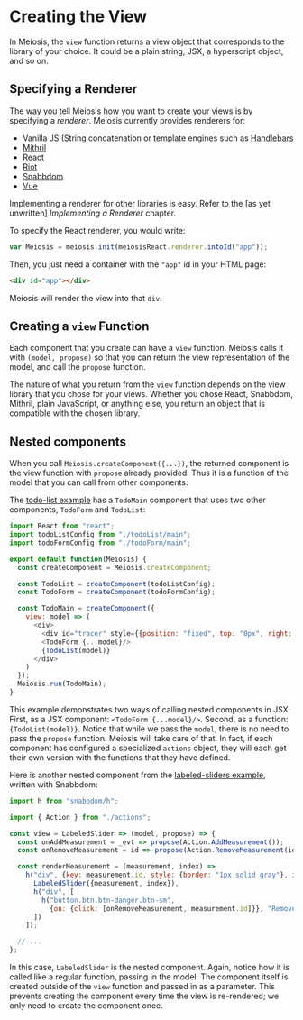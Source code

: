 # Creating the View

In Meiosis, the `view` function returns a view object that corresponds to the library of your choice. It could be a plain string, JSX, a hyperscript object, and so on.

## Specifying a Renderer

The way you tell Meiosis how you want to create your views is by specifying a *renderer*. Meiosis currently provides renderers for:

- Vanilla JS (String concatenation or template engines such as [Handlebars](http://handlebarsjs.com)
- [Mithril](http://mithril.js.org)
- [React](https://facebook.github.io/react/)
- [Riot](http://riotjs.com)
- [Snabbdom](http://github.com/paldepind/snabbdom)
- [Vue](http://vuejs.org)

Implementing a renderer for other libraries is easy. Refer to the [as yet unwritten] *Implementing a Renderer* chapter.

To specify the React renderer, you would write:

```javascript
var Meiosis = meiosis.init(meiosisReact.renderer.intoId("app"));
```

Then, you just need a container with the `"app"` id in your HTML page:

```html
<div id="app"></div>
```

Meiosis will render the view into that `div`.

## Creating a `view` Function

Each component that you create can have a `view` function. Meiosis calls it with `(model, propose)` so that you can return the view representation of the model, and call the `propose` function.

The nature of what you return from the `view` function depends on the view library that you chose for your views. Whether you chose React, Snabbdom, Mithril, plain JavaScript, or anything else, you return an object that is compatible with the chosen library.

## Nested components

When you call `Meiosis.createComponent({...})`, the returned component is the view function with `propose` already provided. Thus it is a function of the model that you can call from other components.

The [todo-list example](https://github.com/foxdonut/meiosis-examples/tree/master/examples/todo-list) has a `TodoMain` component that uses two other components, `TodoForm` and `TodoList`:

```javascript
import React from "react";
import todoListConfig from "./todoList/main";
import todoFormConfig from "./todoForm/main";

export default function(Meiosis) {
  const createComponent = Meiosis.createComponent;

  const TodoList = createComponent(todoListConfig);
  const TodoForm = createComponent(todoFormConfig);

  const TodoMain = createComponent({
    view: model => (
      <div>
        <div id="tracer" style={{position: "fixed", top: "0px", right: "0px"}}></div>
        <TodoForm {...model}/>
        {TodoList(model)}
      </div>
    )
  });
  Meiosis.run(TodoMain);
}
```

This example demonstrates two ways of calling nested components in JSX. First, as a JSX component: `<TodoForm {...model}/>`. Second, as a function: `{TodoList(model)}`. Notice that while we pass the `model`, there is no need to pass the `propose` function. Meiosis will take care of that. In fact, if each component has configured a specialized `actions` object, they will each get their own version with the functions that they have defined.

Here is another nested component from the [labeled-sliders example](https://github.com/foxdonut/meiosis-examples/blob/master/examples/labeled-sliders/sliderContainer/view.js), written with Snabbdom:

```javascript
import h from "snabbdom/h";

import { Action } from "./actions";

const view = LabeledSlider => (model, propose) => {
  const onAddMeasurement = _evt => propose(Action.AddMeasurement());
  const onRemoveMeasurement = id => propose(Action.RemoveMeasurement(id));

  const renderMeasurement = (measurement, index) =>
    h("div", {key: measurement.id, style: {border: "1px solid gray"}, id: measurement.id}, [
      LabeledSlider({measurement, index}),
      h("div", [
        h("button.btn.btn-danger.btn-sm",
          {on: {click: [onRemoveMeasurement, measurement.id]}}, "Remove Measurement")
      ])
    ]);

  // ...
};
```

In this case, `LabeledSlider` is the nested component. Again, notice how it is called like a regular function, passing in the model. The component itself is created outside of the `view` function and passed in as a parameter. This prevents creating the component every time the view is re-rendered; we only need to create the component once.
